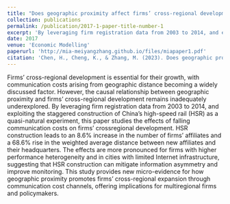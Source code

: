 ```yaml
---
title: "Does geographic proximity affect firms’ cross-regional development? Evidence from high-speed rail construction in China"
collection: publications
permalink: /publication/2017-1-paper-title-number-1
excerpt: 'By leveraging firm registration data from 2003 to 2014, and exploiting the staggered construction of China’s high-speed rail (HSR) as a quasi-natural experiment, this paper studies the effects of falling communication costs on firms’ cross-regional development.'
date: 2017
venue: 'Economic Modelling'
paperurl: 'http://mia-meiyangzhang.github.io/files/miapaper1.pdf'
citation: 'Chen, H., Cheng, K., & Zhang, M. (2023). Does geographic proximity affect firms’ cross-regional development? Evidence from high-speed rail construction in China. Economic Modelling, 126, 106402.'
---
```


Firms’ cross-regional development is essential for their growth, with communication costs arising from geographic distance becoming a widely discussed factor. However, the causal relationship between geographic proximity and firms’ cross-regional development remains inadequately underexplored. By leveraging firm registration data from 2003 to 2014, and exploiting the staggered construction of China’s high-speed rail (HSR) as a quasi-natural experiment, this paper studies the effects of falling communication costs on firms’ crossregional development. HSR construction leads to an 8.6% increase in the number of firms’ affiliates and a 68.6% rise in the weighted average distance between new affiliates and their headquarters. The effects are more pronounced for firms with higher performance heterogeneity and in cities with limited Internet infrastructure, suggesting that HSR construction can mitigate information asymmetry and improve monitoring. This study provides new micro-evidence for how geographic proximity promotes firms’ cross-regional expansion through communication cost channels, offering implications for multiregional firms and policymakers.

